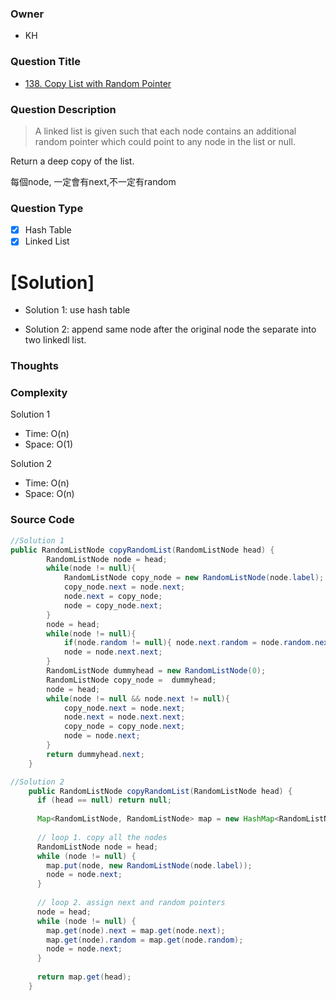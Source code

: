 ### Owner
- KH

### Question Title
- [138. Copy List with Random Pointer](https://leetcode.com/problems/copy-list-with-random-pointer/?tab=Description)

### Question Description
> A linked list is given such that each node contains an additional random pointer which could point to any node in the list or null.

Return a deep copy of the list.

每個node, 一定會有next,不一定有random

### Question Type
- [x] Hash Table
- [x] Linked List

# [Solution] 

- Solution 1: use hash table

- Solution 2: append same node after the original node the separate into two linkedl list.

### Thoughts


### Complexity

Solution 1

- Time: O(n)
- Space: O(1)

Solution 2

- Time: O(n)
- Space: O(n)

### Source Code
```java
//Solution 1
public RandomListNode copyRandomList(RandomListNode head) {
        RandomListNode node = head;
        while(node != null){
            RandomListNode copy_node = new RandomListNode(node.label);
            copy_node.next = node.next;
            node.next = copy_node;
            node = copy_node.next;
        }
        node = head;
        while(node != null){
            if(node.random != null){ node.next.random = node.random.next; }
            node = node.next.next;
        }
        RandomListNode dummyhead = new RandomListNode(0);
        RandomListNode copy_node =  dummyhead;
        node = head; 
        while(node != null && node.next != null){
            copy_node.next = node.next;
            node.next = node.next.next;
            copy_node = copy_node.next;
            node = node.next;
        }
        return dummyhead.next;
    }

//Solution 2
    public RandomListNode copyRandomList(RandomListNode head) {
      if (head == null) return null;
      
      Map<RandomListNode, RandomListNode> map = new HashMap<RandomListNode, RandomListNode>();
      
      // loop 1. copy all the nodes
      RandomListNode node = head;
      while (node != null) {
        map.put(node, new RandomListNode(node.label));
        node = node.next;
      }
      
      // loop 2. assign next and random pointers
      node = head;
      while (node != null) {
        map.get(node).next = map.get(node.next);
        map.get(node).random = map.get(node.random);
        node = node.next;
      }
      
      return map.get(head);
    }
```
